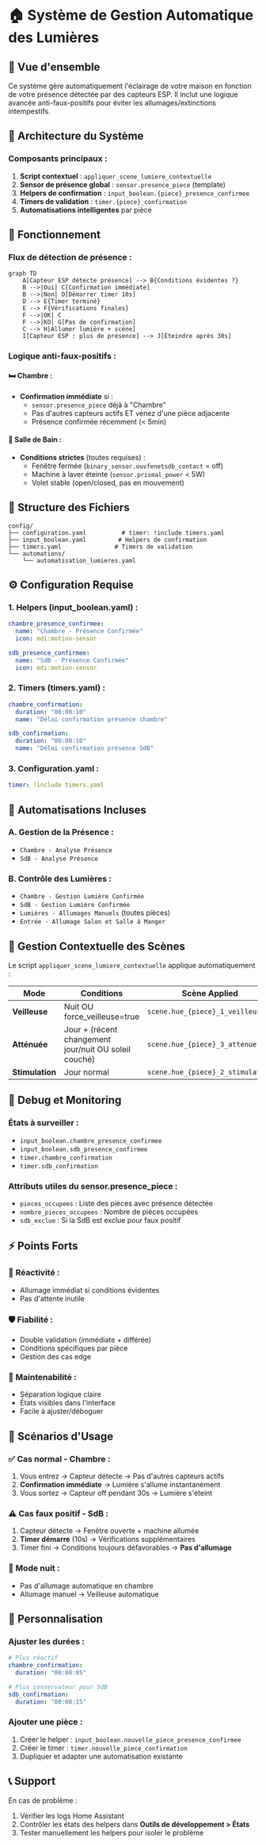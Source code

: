 # 🏠 Système de Gestion Automatique des Lumières

## 📖 Vue d'ensemble

Ce système gère automatiquement l'éclairage de votre maison en fonction de votre présence détectée par des capteurs ESP. Il inclut une logique avancée anti-faux-positifs pour éviter les allumages/extinctions intempestifs.

## 🔧 Architecture du Système

### **Composants principaux :**

1. **Script contextuel** : `appliquer_scene_lumiere_contextuelle`
2. **Sensor de présence global** : `sensor.presence_piece` (template)
3. **Helpers de confirmation** : `input_boolean.{piece}_presence_confirmee`
4. **Timers de validation** : `timer.{piece}_confirmation`
5. **Automatisations intelligentes** par pièce

## 🚀 Fonctionnement

### **Flux de détection de présence :**

```mermaid
graph TD
    A[Capteur ESP détecte présence] --> B{Conditions évidentes ?}
    B -->|Oui| C[Confirmation immédiate]
    B -->|Non| D[Démarrer timer 10s]
    D --> E{Timer terminé}
    E --> F{Vérifications finales}
    F -->|OK| C
    F -->|KO| G[Pas de confirmation]
    C --> H[Allumer lumière + scène]
    I[Capteur ESP : plus de présence] --> J[Éteindre après 30s]
```

### **Logique anti-faux-positifs :**

#### **🛏️ Chambre :**
- **Confirmation immédiate** si :
  - `sensor.presence_piece` déjà à "Chambre"
  - Pas d'autres capteurs actifs ET venez d'une pièce adjacente
  - Présence confirmée récemment (< 5min)

#### **🚿 Salle de Bain :**
- **Conditions strictes** (toutes requises) :
  - Fenêtre fermée (`binary_sensor.ouvfenetsdb_contact` = off)
  - Machine à laver éteinte (`sensor.prismal_power` < 5W)
  - Volet stable (open/closed, pas en mouvement)

## 📁 Structure des Fichiers

```
config/
├── configuration.yaml          # timer: !include timers.yaml
├── input_boolean.yaml         # Helpers de confirmation
├── timers.yaml               # Timers de validation
└── automations/
    └── automatisation_lumieres.yaml
```

## ⚙️ Configuration Requise

### **1. Helpers (input_boolean.yaml) :**
```yaml
chambre_presence_confirmee:
  name: "Chambre - Présence Confirmée"
  icon: mdi:motion-sensor

sdb_presence_confirmee:
  name: "SdB - Présence Confirmée"  
  icon: mdi:motion-sensor
```

### **2. Timers (timers.yaml) :**
```yaml
chambre_confirmation:
  duration: "00:00:10"
  name: "Délai confirmation présence chambre"

sdb_confirmation:
  duration: "00:00:10"
  name: "Délai confirmation présence SdB"
```

### **3. Configuration.yaml :**
```yaml
timer: !include timers.yaml
```

## 🎯 Automatisations Incluses

### **A. Gestion de la Présence :**
- `Chambre - Analyse Présence`
- `SdB - Analyse Présence`

### **B. Contrôle des Lumières :**
- `Chambre - Gestion Lumière Confirmée`
- `SdB - Gestion Lumière Confirmée`
- `Lumières - Allumages Manuels` (toutes pièces)
- `Entrée - Allumage Salon et Salle à Manger`

## 🎨 Gestion Contextuelle des Scènes

Le script `appliquer_scene_lumiere_contextuelle` applique automatiquement :

| Mode | Conditions | Scène Applied |
|------|------------|---------------|
| **Veilleuse** | Nuit OU force_veilleuse=true | `scene.hue_{piece}_1_veilleuse` |
| **Atténuée** | Jour + (récent changement jour/nuit OU soleil couché) | `scene.hue_{piece}_3_attenue` |
| **Stimulation** | Jour normal | `scene.hue_{piece}_2_stimulation` |

## 🐛 Debug et Monitoring

### **États à surveiller :**
- `input_boolean.chambre_presence_confirmee`
- `input_boolean.sdb_presence_confirmee`
- `timer.chambre_confirmation`
- `timer.sdb_confirmation`

### **Attributs utiles du sensor.presence_piece :**
- `pieces_occupees` : Liste des pièces avec présence détectée
- `nombre_pieces_occupees` : Nombre de pièces occupées
- `sdb_exclue` : Si la SdB est exclue pour faux positif

## ⚡ Points Forts

### **🎯 Réactivité :**
- Allumage immédiat si conditions évidentes
- Pas d'attente inutile

### **🛡️ Fiabilité :**
- Double validation (immédiate + différée)
- Conditions spécifiques par pièce
- Gestion des cas edge

### **🔧 Maintenabilité :**
- Séparation logique claire
- États visibles dans l'interface
- Facile à ajuster/déboguer

## 🔄 Scénarios d'Usage

### **✅ Cas normal - Chambre :**
1. Vous entrez → Capteur détecte → Pas d'autres capteurs actifs
2. **Confirmation immédiate** → Lumière s'allume instantanément
3. Vous sortez → Capteur off pendant 30s → Lumière s'éteint

### **⚠️ Cas faux positif - SdB :**
1. Capteur détecte → Fenêtre ouverte + machine allumée
2. **Timer démarre** (10s) → Vérifications supplémentaires
3. Timer fini → Conditions toujours défavorables → **Pas d'allumage**

### **🌙 Mode nuit :**
- Pas d'allumage automatique en chambre
- Allumage manuel → Veilleuse automatique

## 🔧 Personnalisation

### **Ajuster les durées :**
```yaml
# Plus réactif
chambre_confirmation:
  duration: "00:00:05"

# Plus conservateur pour SdB
sdb_confirmation:
  duration: "00:00:15"
```

### **Ajouter une pièce :**
1. Créer le helper : `input_boolean.nouvelle_piece_presence_confirmee`
2. Créer le timer : `timer.nouvelle_piece_confirmation`  
3. Dupliquer et adapter une automatisation existante

## 📞 Support

En cas de problème :
1. Vérifier les logs Home Assistant
2. Contrôler les états des helpers dans **Outils de développement > États**
3. Tester manuellement les helpers pour isoler le problème
